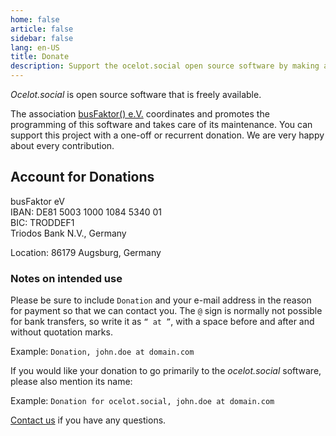 ```yaml
---
home: false
article: false
sidebar: false
lang: en-US
title: Donate
description: Support the ocelot.social open source software by making a donation. Your contribution helps us continue to provide, maintain and enhance this software.
---
```


*Ocelot.social* is open source software that is freely available.

The association [busFaktor() e.V.](https://busfaktor.org/en/) coordinates and promotes the programming of this software and takes care of its maintenance.
You can support this project with a one-off or recurrent donation.
We are very happy about every contribution.

## Account for Donations

busFaktor eV  
IBAN: DE81 5003 1000 1084 5340 01  
BIC: TRODDEF1  
Triodos Bank N.V., Germany

Location: 86179 Augsburg, Germany

### Notes on intended use

Please be sure to include `Donation` and your e-mail address in the reason for payment so that we can contact you. The `@` sign is normally not possible for bank transfers, so write it as `“ at ”`, with a space before and after and without quotation marks.

Example: `Donation, john.doe at domain.com`

If you would like your donation to go primarily to the *ocelot.social* software, please also mention its name:

Example: `Donation for ocelot.social, john.doe at domain.com`

[Contact us](/en/contact/) if you have any questions.
